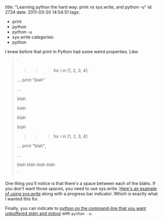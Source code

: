 title: "Learning python the hard way: print vs sys.write, and python -u"
id: 2724
date: 2011-03-20 14:54:51
tags: 
- print
- python
- python -u
- sys.write
categories: 
- python

I knew before that print in Python had some weird properties. Like: 

> `> 
> 
> >>> for i in [1, 2, 3, 4]:> 
> ...     print "blah"> 
> ... > 
> blah> 
> blah> 
> blah> 
> blah> 
> >>> for i in [1, 2, 3, 4]:> 
> ...     print "blah",> 
> ... > 
> blah blah blah blah> 
> `

One thing you'll notice is that there's a space between each of the blahs. If you don't want those spaces, you need to use sys.write. [Here's an example of using sys.write](http://code.activestate.com/recipes/576986-progress-bar-for-console-programs-as-iterator/) along with a progress bar indicator.  Which is exactly what I wanted this for. 

Finally, you can indicate to [python on the command-line that you want unbuffered stdin and stdout](http://docs.python.org/using/cmdline.html#cmdoption-unittest-discover-u) with `python -u`.

